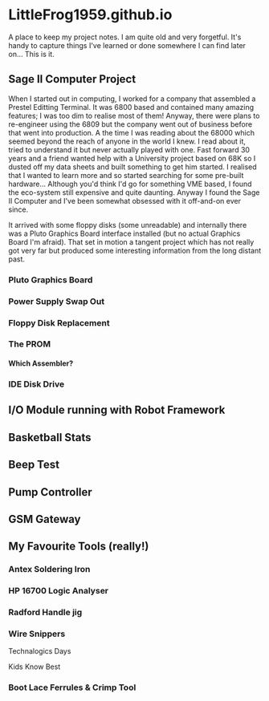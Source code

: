 # LittleFrog1959.github.io
A place to keep my project notes.
I am quite old and very forgetful.  It's handy to capture things I've learned or done somewhere I can find later on...  This is it.

## Sage II Computer Project
When I started out in computing, I worked for a company that assembled a Prestel Editting Terminal.  It was 6800 based and contained many amazing features; I was too dim to realise most of them!  Anyway, there were plans to re-engineer using the 6809 but the company went out of business before that went into production.  A the time I was reading about the 68000 which seemed beyond the reach of anyone in the world I knew.  I read about it, tried to understand it but never actually played with one.  Fast forward 30 years and a friend wanted help with a University project based on 68K so I dusted off my data sheets and built something to get him started.   I realised that I wanted to learn more and so started searching for some pre-built hardware...  Although you'd think I'd go for something VME based, I found the eco-system still expensive and quite daunting.  Anyway I found the Sage II Computer and I've been somewhat obsessed with it off-and-on ever since.

It arrived with some floppy disks (some unreadable) and internally there was a Pluto Graphics Board interface installed (but no actual Graphics Board I'm afraid).  That set in motion a tangent project which has not really got very far but produced some interesting information from the long distant past.

### Pluto Graphics Board

### Power Supply Swap Out

### Floppy Disk Replacement

### The PROM

#### Which Assembler?

### IDE Disk Drive

## I/O Module running with Robot Framework

## Basketball Stats

## Beep Test

## Pump Controller

## GSM Gateway

## My Favourite Tools (really!)

### Antex Soldering Iron

### HP 16700 Logic Analyser

### Radford Handle jig

### Wire Snippers
Technalogics Days

Kids Know Best

### Boot Lace Ferrules & Crimp Tool 
